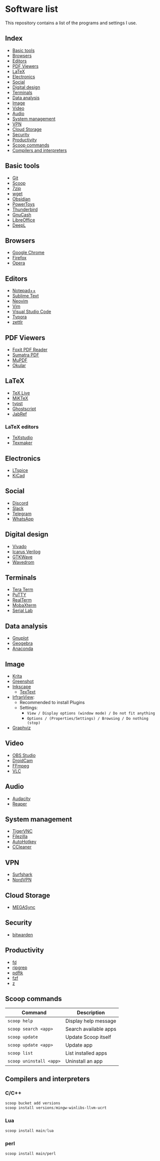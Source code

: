 # Software list

This repository contains a list of the programs and settings I use.

## Index

* [Basic tools](#basic-tools)
* [Browsers](#browsers)
* [Editors](#editors)
* [PDF Viewers](#pdf-viewers)
* [LaTeX](#latex)
* [Electronics](#electronics)
* [Social](#social)
* [Digital design](#digital-design)
* [Terminals](#terminals)
* [Data analysis](#data-analysis)
* [Image](#image)
* [Video](#video)
* [Audio](#audio)
* [System management](#system-management)
* [VPN](#vpn)
* [Cloud Storage](#cloud-storage)
* [Security](#security)
* [Productivity](#productivity)
* [Scoop commands](#scoop-commands)
* [Compilers and interpreters](#compilers-and-interpreters)




## Basic tools

- [Git](https://gitforwindows.org/) 
- [Scoop](https://scoop.sh/)
- [7zip](https://www.7-zip.org/)
- [wget](https://eternallybored.org/misc/wget/)
- [Obsidian](https://obsidian.md/)
- [PowerToys](https://learn.microsoft.com/en-us/windows/powertoys/)
- [Thunderbird](https://www.thunderbird.net/en-US/)
- [GnuCash](https://www.gnucash.org/)
- [LibreOffice](https://www.libreoffice.org/)
- [DeepL](https://www.deepl.com/)

## Browsers

- [Google Chrome](https://www.google.com/chrome/)
- [Firefox](https://www.mozilla.org/en-US/)
- [Opera](https://www.opera.com/)

## Editors

- [Notepad++](https://notepad-plus-plus.org/downloads/) 
- [Sublime Text](https://www.sublimetext.com/)
- [Neovim](https://github.com/neovim/neovim/releases/tag/v0.9.5)
- [Vim](https://www.vim.org/download.php)
- [Visual Studio Code](https://code.visualstudio.com/)
- [Typora](https://typora.io/)
- [zettlr](https://www.zettlr.com/)

## PDF Viewers

- [Foxit PDF Reader](https://www.foxit.com/downloads/#Foxit-Reader/)
- [Sumatra PDF](https://www.sumatrapdfreader.org/free-pdf-reader)
- [MuPDF](https://mupdf.com/)
- [Okular](https://okular.kde.org/)

## LaTeX

- [TeX Live](https://ctan.mirror.garr.it/mirrors/ctan/systems/texlive/Images/)
- [MiKTeX](https://miktex.org/)
- [typst](https://typst.app/)
- [Ghostscript](https://www.ghostscript.com/) 
- [JabRef](https://www.jabref.org/)

### LaTeX editors

- [TeXstudio](https://www.texstudio.org/)
- [Texmaker](https://www.xm1math.net/texmaker/)

## Electronics

- [LTspice](https://www.analog.com/en/design-center/design-tools-and-calculators/ltspice-simulator.html)
- [KiCad](https://www.kicad.org/)

## Social

- [Discord](https://discord.com/)
- [Slack](https://slack.com/)
- [Telegram](https://web.telegram.org/k/)
- [WhatsApp](https://www.whatsapp.com/)

## Digital design

- [Vivado](https://www.xilinx.com/support/download.html)
- [Icarus Verilog](https://bleyer.org/icarus/)
- [GTKWave](https://gtkwave.sourceforge.net/)
- [Wavedrom](https://wavedrom.com/)

## Terminals

- [Tera Term](https://teratermproject.github.io/index-en.html)
- [PuTTY](https://www.putty.org/)
- [RealTerm](https://sourceforge.net/projects/realterm/)
- [MobaXterm](https://mobaxterm.mobatek.net/)
- [Serial Lab](https://github.com/ahsayde/Serial-Lab)

## Data analysis

- [Gnuplot](http://www.gnuplot.info/)
- [Geogebra](https://www.geogebra.org/?lang=en)
- [Anaconda](https://www.anaconda.com/)

## Image

- [Krita](https://krita.org/en/)
- [Greenshot](https://getgreenshot.org/)
- [Inkscape](https://inkscape.org/)
  - [TexText](https://textext.github.io/textext/)
- [IrfranView](https://www.irfanview.com/):
  - Recommended to install Plugins
  - Settings:
    - `View / Display options (window mode) / Do not fit anything`
    - `Options / (Properties/Settings) / Browsing / Do nothing (stop)`
- [Graphviz](https://graphviz.org/)


## Video

- [OBS Studio](https://obsproject.com/)
- [DroidCam](https://www.dev47apps.com/)
- [FFmpeg](https://ffmpeg.org/)
- [VLC](https://www.videolan.org/)

## Audio

- [Audacity](https://www.audacityteam.org/)
- [Reaper](https://www.reaper.fm/)

## System management

- [TigerVNC](https://tigervnc.org/)
- [Filezilla](https://filezilla-project.org/)
- [AutoHotkey](https://www.autohotkey.com/)
- [CCleaner](https://www.ccleaner.com/es-es/ccleaner/download) 

## VPN

- [Surfshark](https://surfshark.com/)
- [NordVPN](https://nordvpn.com/)

## Cloud Storage

- [MEGASync](https://mega.io/desktop)

## Security

- [bitwarden](https://bitwarden.com/)

## Productivity

- [fd](https://github.com/sharkdp/fd)
- [ripgrep](https://github.com/BurntSushi/ripgrep)
- [pdftk](https://www.pdflabs.com/tools/pdftk-the-pdf-toolkit/)
- [fzf](https://github.com/junegunn/fzf)
- [z](https://github.com/badmotorfinger/z)



## Scoop commands

| Command                 | Description           |
| ----------------------- | --------------------- |
| `scoop help`            | Display help message  |
| `scoop search <app>`    | Search available apps |
| `scoop update`          | Update Scoop itself   |
| `scoop update <app>`    | Update app            |
| `scoop list`            | List installed apps   |
| `scoop uninstall <app>` | Uninstall an app      |

## Compilers and interpreters

### C/C++

```powershell
scoop bucket add versions
scoop install versions/mingw-winlibs-llvm-ucrt
```

### Lua

```powershell
scoop install main/lua
```

### perl

```postgresql
scoop install main/perl
```
